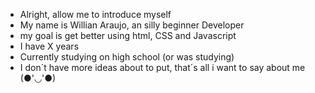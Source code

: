- Alright, allow me to introduce myself
- My name is Willian Araujo, an silly beginner Developer
- my goal is get better using html, CSS and Javascript
- I have X years
- Currently studying on high school (or was studying)
- I don´t have more ideas about to put, that´s all i want to say about me (●'◡'●)
